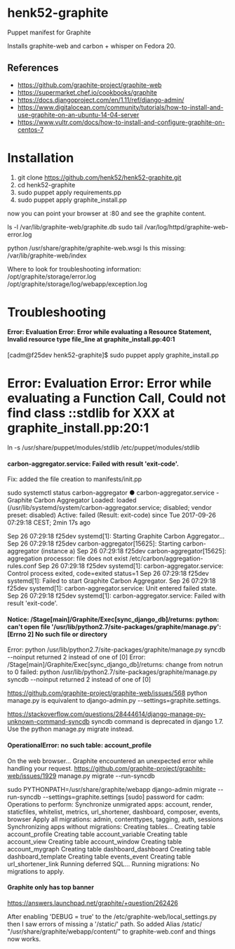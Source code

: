 henk52-graphite
===============

Puppet manifest for Graphite


Installs graphite-web and carbon + whisper on Fedora 20.


## References
* https://github.com/graphite-project/graphite-web
* https://supermarket.chef.io/cookbooks/graphite
* https://docs.djangoproject.com/en/1.11/ref/django-admin/
* https://www.digitalocean.com/community/tutorials/how-to-install-and-use-graphite-on-an-ubuntu-14-04-server
* https://www.vultr.com/docs/how-to-install-and-configure-graphite-on-centos-7

# Installation

1. git clone https://github.com/henk52/henk52-graphite.git
2. cd henk52-graphite
3. sudo  puppet apply requirements.pp
4. sudo puppet apply graphite_install.pp

now you can point your browser at :80 and see the graphite content.


ls -l /var/lib/graphite-web/graphite.db
sudo tail /var/log/httpd/graphite-web-error.log

python /usr/share/graphite/graphite-web.wsgi
Is this missing: /var/lib/graphite-web/index


Where to look for troubleshooting information:
/opt/graphite/storage/error.log
/opt/graphite/storage/log/webapp/exception.log

# Troubleshooting

#### Error: Evaluation Error: Error while evaluating a Resource Statement, Invalid resource type file_line at graphite_install.pp:40:1
[cadm@f25dev henk52-graphite]$ sudo puppet apply graphite_install.pp

# Error: Evaluation Error: Error while evaluating a Function Call, Could not find class ::stdlib for XXX at graphite_install.pp:20:1 

ln -s /usr/share/puppet/modules/stdlib /etc/puppet/modules/stdlib


#### carbon-aggregator.service: Failed with result 'exit-code'.

Fix: added the file creation to manifests/init.pp

sudo systemctl status carbon-aggregator
● carbon-aggregator.service - Graphite Carbon Aggregator
   Loaded: loaded (/usr/lib/systemd/system/carbon-aggregator.service; disabled; vendor preset: disabled)
   Active: failed (Result: exit-code) since Tue 2017-09-26 07:29:18 CEST; 2min 17s ago

Sep 26 07:29:18 f25dev systemd[1]: Starting Graphite Carbon Aggregator...
Sep 26 07:29:18 f25dev carbon-aggregator[15625]: Starting carbon-aggregator (instance a)
Sep 26 07:29:18 f25dev carbon-aggregator[15625]: aggregation processor: file does not exist /etc/carbon/aggregation-rules.conf
Sep 26 07:29:18 f25dev systemd[1]: carbon-aggregator.service: Control process exited, code=exited status=1
Sep 26 07:29:18 f25dev systemd[1]: Failed to start Graphite Carbon Aggregator.
Sep 26 07:29:18 f25dev systemd[1]: carbon-aggregator.service: Unit entered failed state.
Sep 26 07:29:18 f25dev systemd[1]: carbon-aggregator.service: Failed with result 'exit-code'.


#### Notice: /Stage[main]/Graphite/Exec[sync_django_db]/returns: python: can't open file '/usr/lib/python2.7/site-packages/graphite/manage.py': [Errno 2] No such file or directory
Error: python /usr/lib/python2.7/site-packages/graphite/manage.py syncdb --noinput returned 2 instead of one of [0]
Error: /Stage[main]/Graphite/Exec[sync_django_db]/returns: change from notrun to 0 failed: python /usr/lib/python2.7/site-packages/graphite/manage.py syncdb --noinput returned 2 instead of one of [0]

https://github.com/graphite-project/graphite-web/issues/568
  python manage.py is equivalent to django-admin.py --settings=graphite.settings.

https://stackoverflow.com/questions/28444614/django-manage-py-unknown-command-syncdb
  syncdb command is deprecated in django 1.7. Use the python manage.py migrate instead.

#### OperationalError: no such table: account_profile
On the web browser...
Graphite encountered an unexpected error while handling your request.
https://github.com/graphite-project/graphite-web/issues/1929
  manage.py migrate --run-syncdb

sudo PYTHONPATH=/usr/share/graphite/webapp django-admin migrate  --run-syncdb --settings=graphite.settings
[sudo] password for cadm:
Operations to perform:
  Synchronize unmigrated apps: account, render, staticfiles, whitelist, metrics, url_shortener, dashboard, composer, events, browser
  Apply all migrations: admin, contenttypes, tagging, auth, sessions
Synchronizing apps without migrations:
  Creating tables...
    Creating table account_profile
    Creating table account_variable
    Creating table account_view
    Creating table account_window
    Creating table account_mygraph
    Creating table dashboard_dashboard
    Creating table dashboard_template
    Creating table events_event
    Creating table url_shortener_link
    Running deferred SQL...
Running migrations:
  No migrations to apply.

#### Graphite only has top banner
https://answers.launchpad.net/graphite/+question/262426

After enabling 'DEBUG = true' to the /etc/graphite-web/local_settings.py
then I saw errors of missing a '/static/' path.
So added 
    Alias /static/ "/usr/share/graphite/webapp/content/"
to
  graphite-web.conf
 and things now works.
